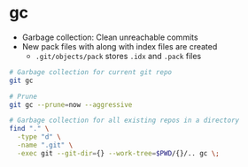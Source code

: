 # gc

- Garbage collection: Clean unreachable commits
- New pack files with along with index files are created
  - `.git/objects/pack` stores `.idx` and `.pack` files

```sh
# Garbage collection for current git repo
git gc

# Prune
git gc --prune=now --aggressive

# Garbage collection for all existing repos in a directory
find "." \
  -type "d" \
  -name ".git" \
  -exec git --git-dir={} --work-tree=$PWD/{}/.. gc \;
```
